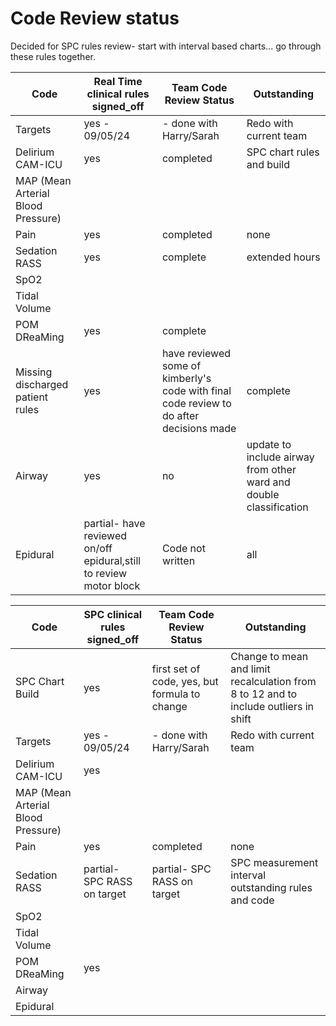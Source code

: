 # Code Review status 
Decided for SPC rules review- start with interval based charts... go through these rules together. 

Code|Real Time clinical rules signed_off|Team Code Review Status|Outstanding|
|---|---|---|---|
Targets|yes - 09/05/24|- done with Harry/Sarah|Redo with current team||
Delirium CAM-ICU |yes|completed|SPC chart rules and build|
MAP (Mean Arterial Blood Pressure)||||
Pain|yes|completed|none|
Sedation RASS|yes|complete|extended hours|
SpO2||||
Tidal Volume||||
POM DReaMing|yes|complete||
Missing discharged patient rules|yes|have reviewed some of kimberly's code with final code review to do after decisions made|complete|Review Kimbery's updated rules in PR, Siri to incorporate into each individual metric rules and content|
Airway|yes|no|update to include airway from other ward and double classification|
Epidural|partial- have reviewed on/off epidural,still to review motor block|Code not written|all|


Code|SPC clinical rules signed_off|Team Code Review Status|Outstanding|
|---|---|---|---|
SPC Chart Build|yes|first set of code, yes, but formula to change|Change to mean and limit recalculation from 8 to 12 and to include outliers in shift
Targets|yes - 09/05/24|- done with Harry/Sarah|Redo with current team||
Delirium CAM-ICU |yes|||
MAP (Mean Arterial Blood Pressure)||||
Pain|yes|completed|none|
Sedation RASS|partial- SPC RASS on target|partial- SPC RASS on target|SPC measurement interval outstanding rules and code|
SpO2||||
Tidal Volume||||
POM DReaMing|yes|||
Airway|||||
Epidural|||||
